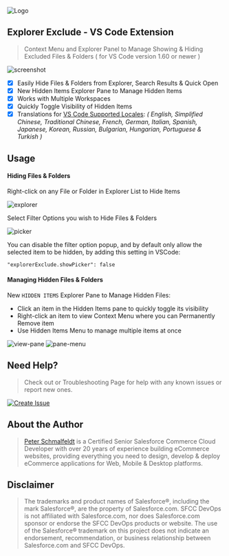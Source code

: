 ![Logo](https://sfccdevops.s3.amazonaws.com/logo-128.png "Logo")

Explorer Exclude - VS Code Extension
---

> Context Menu and Explorer Panel to Manage Showing & Hiding Excluded Files & Folders ( for VS Code version 1.60 or newer )

![screenshot](https://explorer-exclude.s3.amazonaws.com/screenshot.png?v=1.3.0)

- [X] Easily Hide Files & Folders from Explorer, Search Results & Quick Open
- [X] New Hidden Items Explorer Pane to Manage Hidden Items
- [X] Works with Multiple Workspaces
- [X] Quickly Toggle Visibility of Hidden Items
- [X] Translations for [VS Code Supported Locales](https://code.visualstudio.com/docs/getstarted/locales#_available-locales): _( English, Simplified Chinese, Traditional Chinese, French, German, Italian, Spanish, Japanese, Korean, Russian, Bulgarian, Hungarian, Portuguese & Turkish )_

Usage
---

#### Hiding Files & Folders

Right-click on any File or Folder in Explorer List to Hide Items

![explorer](https://explorer-exclude.s3.amazonaws.com/explorer.gif?v=1.3.0)

Select Filter Options you wish to Hide Files & Folders

![picker](https://explorer-exclude.s3.amazonaws.com/picker.gif?v=1.3.0)

You can disable the filter option popup, and by default only allow the selected item to be hidden, by adding this setting in VSCode:

`"explorerExclude.showPicker": false`

#### Managing Hidden Files & Folders

New `HIDDEN ITEMS` Explorer Pane to Manage Hidden Files:

* Click an item in the Hidden Items pane to quickly toggle its visibility
* Right-click an item to view Context Menu where you can Permanently Remove item
* Use Hidden Items Menu to manage multiple items at once

![view-pane](https://explorer-exclude.s3.amazonaws.com/view-pane.gif?v=1.3.0)
![pane-menu](https://explorer-exclude.s3.amazonaws.com/pane-menu.gif?v=1.3.0)

Need Help?
---

> Check out or Troubleshooting Page for help with any known issues or report new ones.

[![Create Issue](https://img.shields.io/badge/Get_Help-Troubleshooting-red.svg?style=for-the-badge&logo=github&logoColor=ffffff&logoWidth=16)](https://github.com/sfccdevops/explorer-exclude-vscode-extension/blob/develop/TROUBLESHOOTING.md)

About the Author
---

> [Peter Schmalfeldt](https://peterschmalfeldt.com/) is a Certified Senior Salesforce Commerce Cloud Developer with over 20 years of experience building eCommerce websites, providing everything you need to design, develop & deploy eCommerce applications for Web, Mobile & Desktop platforms.

Disclaimer
---

> The trademarks and product names of Salesforce®, including the mark Salesforce®, are the property of Salesforce.com. SFCC DevOps is not affiliated with Salesforce.com, nor does Salesforce.com sponsor or endorse the SFCC DevOps products or website. The use of the Salesforce® trademark on this project does not indicate an endorsement, recommendation, or business relationship between Salesforce.com and SFCC DevOps.
